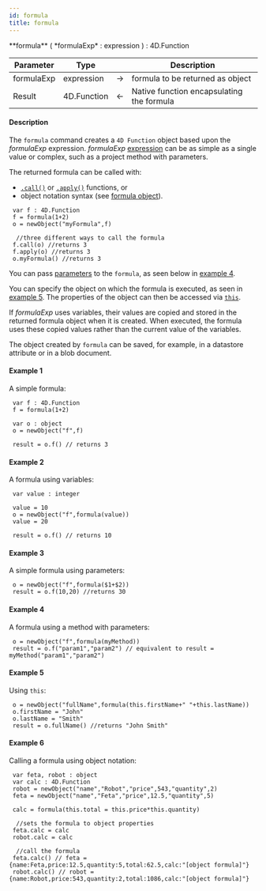 ```yaml
---
id: formula
title: formula
---
```



<!-- REF #_command_.formula.Syntax -->**formula** ( *formulaExp* : expression ) : 4D.Function<!-- END REF -->


<!-- REF #_command_.formula.Params -->
|Parameter|Type||Description|
|---------|--- |:---:|------|
|formulaExp|expression|->|formula to be returned as object|
|Result|4D.Function|<-|Native function encapsulating the formula|
<!-- END REF -->


#### Description

The `formula` command <!-- REF #_command_.formula.Summary -->creates a `4D Function` object based upon the *formulaExp* expression<!-- END REF -->. *formulaExp* [expression](basics/lang-expressions.md) can be as simple as a single value or complex, such as a project method with parameters.

The returned formula can be called with:

*	[`.call()`](#call) or [`.apply()`](#apply) functions, or
*	object notation syntax (see [formula object](#formula-object)).

```qs
 var f : 4D.Function
 f = formula(1+2)
 o = newObject("myFormula",f)

  //three different ways to call the formula
 f.call(o) //returns 3
 f.apply(o) //returns 3
 o.myFormula() //returns 3
```

You can pass [parameters](#passing-parameters) to the `formula`, as seen below in [example 4](#example-4).

You can specify the object on which the formula is executed, as seen in [example 5](#example-5). The properties of the object can then be accessed via [`this`](basics/lang-classes.md#this).

If *formulaExp* uses variables, their values are copied and stored in the returned formula object when it is created. When executed, the formula uses these copied values rather than the current value of the variables. 

The object created by `formula` can be saved, for example, in a datastore attribute or in a blob document.


#### Example 1

A simple formula:

```qs
 var f : 4D.Function
 f = formula(1+2)

 var o : object
 o = newObject("f",f)

 result = o.f() // returns 3
```

#### Example 2

A formula using variables:

```qs
 var value : integer

 value = 10
 o = newObject("f",formula(value))
 value = 20

 result = o.f() // returns 10
```


#### Example 3

A simple formula using parameters:

```qs
 o = newObject("f",formula($1+$2))
 result = o.f(10,20) //returns 30
```


#### Example 4

A formula using a method with parameters:

```qs
 o = newObject("f",formula(myMethod))
 result = o.f("param1","param2") // equivalent to result = myMethod("param1","param2")
```


#### Example 5

Using `this`:

```qs
 o = newObject("fullName",formula(this.firstName+" "+this.lastName))
 o.firstName = "John"
 o.lastName = "Smith"
 result = o.fullName() //returns "John Smith"
```

#### Example 6

Calling a formula using object notation:

```qs
 var feta, robot : object
 var calc : 4D.Function
 robot = newObject("name","Robot","price",543,"quantity",2)
 feta = newObject("name","Feta","price",12.5,"quantity",5)

 calc = formula(this.total = this.price*this.quantity)

  //sets the formula to object properties
 feta.calc = calc
 robot.calc = calc

  //call the formula
 feta.calc() // feta = {name:Feta,price:12.5,quantity:5,total:62.5,calc:"[object formula]"}
 robot.calc() // robot = {name:Robot,price:543,quantity:2,total:1086,calc:"[object formula]"}
```


